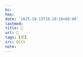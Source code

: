 ```yaml
---
bc:
hex:
date: '2025-10-13T10:28:10+08:00'
lastmod:
title: 􁫡
url: 􁫡
tags: [初]
src: DCCV
note:
---
```

